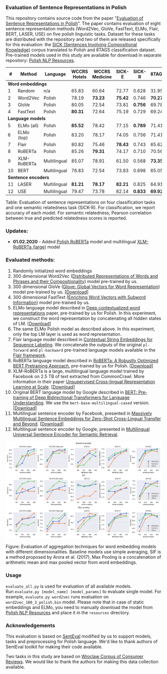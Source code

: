 ### Evaluation of Sentence Representations in Polish
This repository contains source code from the paper "[Evaluation of Sentence Representations in Polish](https://arxiv.org/pdf/1910.11834.pdf)". 
The paper contains evaluation of eight sentence representation methods (Word2Vec, GloVe, FastText, ELMo, Flair, BERT, LASER, USE) on five polish linguistic tasks.
Dataset for these tasks are distributed with the repository and two of them are released specifically for this evaluation:
the [SICK (Sentences Involving Compositional Knowledge)](https://github.com/text-machine-lab/MUTT/tree/master/data/sick) corpus translated to Polish and 8TAGS classification dataset.
Pre-trained models used in this study are available for download in separate repository: [Polish NLP Resources](https://github.com/sdadas/polish-nlp-resources).

<table>
  <thead>
    <th><strong>#</strong></th>
    <th><strong>Method</strong></th>
    <th><strong>Language</strong></th>
    <th><strong>WCCRS<br/>Hotels</strong></th>
    <th><strong>WCCRS<br/>Medicine</strong></th>
    <th><strong>SICK-E</strong></th>
    <th><strong>SICK-R</strong></th>
    <th><strong>8TAGS</strong></th>
  </thead>
  <tr>
    <td colspan="8"><strong>Word embeddings</strong></td>
  </tr>
  <tr><td>1</td><td>Random</td><td>n/a</td><td>65.83</td><td>60.64</td><td>72.77</td><td>0.628</td><td>31.95</td></tr>
    <tr><td>2</td><td>Word2Vec</td><td>Polish</td><td>78.19</td><td><strong>73.23</strong></td><td><strong>75.42</strong></td><td>0.746</td><td><strong>70.27</strong></td></tr>
    <tr><td>3</td><td>GloVe</td><td>Polish</td><td>80.05</td><td>72.54</td><td>73.81</td><td><strong>0.756</strong></td><td>69.78</td></tr>
    <tr><td>4</td><td>FastText</td><td>Polish</td><td><strong>80.31</strong></td><td>72.64</td><td>75.19</td><td>0.729</td><td>69.24</td></tr>
  <tr>
    <td colspan="8"><strong>Language models</strong></td>
  </tr>
  <tr><td>5</td><td>ELMo (all)</td><td>Polish</td><td><strong>85.52</strong></td><td>78.42</td><td>77.15</td><td><strong>0.789</strong></td><td>71.41</td></tr>
    <tr><td>6</td><td>ELMo (top)</td><td>Polish</td><td>83.20</td><td>78.17</td><td>74.05</td><td>0.756</td><td>71.41</td></tr>
    <tr><td>7</td><td>Flair</td><td>Polish</td><td>80.82</td><td>75.46</td><td><strong>78.43</strong></td><td>0.743</td><td>65.62</td></tr>
  <tr><td>8</td><td>RoBERTa</td><td>Polish</td><td>85.26</td><td><strong>79.31</strong></td><td>74.17</td><td>0.710</td><td>70.56</td></tr> 
  <tr><td>9</td><td>XLM-RoBERTa</td><td>Multilingual</td><td>85.07</td><td>78.91</td><td>61.50</td><td>0.568</td><td><strong>73.35</strong></td></tr> 
    <tr><td>10</td><td>BERT</td><td>Multilingual</td><td>76.83</td><td>72.54</td><td>73.83</td><td>0.698</td><td>65.05</td></tr>
  <tr>
    <td colspan="8"><strong>Sentence encoders</strong></td>
  </tr>
  <tr><td>11</td><td>LASER</td><td>Multilingual</td><td><strong>81.21</strong></td><td><strong>78.17</strong></td><td><strong>82.21</strong></td><td>0.825</td><td>64.91</td></tr>
    <tr><td>12</td><td>USE</td><td>Multilingual</td><td>79.47</td><td>73.78</td><td>82.14</td><td><strong>0.833</strong></td><td><strong>69.92</strong></td></tr>
</table>

Table: Evaluation of sentence representations on four classification tasks and one semantic relatedness task (SICK-R). For classification, we report accuracy of each model. For semantic relatedness, Pearson correlation between true and predicted relatedness scores is reported.

### Updates:

- **01.02.2020** - Added [Polish RoBERTa](https://github.com/sdadas/polish-nlp-resources#roberta) model and multilingual [XLM-RoBERTa (large)](https://github.com/pytorch/fairseq/tree/master/examples/xlmr) model

### Evaluated methods:

1. Randomly initialized word embeddings
2. 300 dimensional Word2Vec ([Distributed Representations of Words and Phrases and their Compositionality](https://papers.nips.cc/paper/5021-distributed-representations-of-words-and-phrases-and-their-compositionality.pdf)) model pre-trained by us.
3. 300 dimensional GloVe ([Glove: Global Vectors for Word Representation](https://www.aclweb.org/anthology/D14-1162.pdf)) model pre-trained by us. [[Download]](https://github.com/sdadas/polish-nlp-resources#glove)
4. 300 dimensional FastText ([Enriching Word Vectors with Subword Information](https://arxiv.org/pdf/1607.04606.pdf)) model pre-trained by us.
5. ELMo language model described in [Deep contextualized word representations](https://arxiv.org/pdf/1802.05365.pdf) paper, pre-trained by us for Polish. In this experiment, we construct the word representation by concatenating all hidden states of LM. [[Download]](https://github.com/sdadas/polish-nlp-resources#elmo)
6. The same ELMo Polish model as described above. In this experiment, only the top LM layer is used as word representation.
7. Flair language model described in [Contextual String Embeddings for Sequence Labeling](https://www.aclweb.org/anthology/C18-1139.pdf). We concatenate the outputs of the original `pl-forward` and `pl-backward` pre-trained language models available in the [Flair framework](https://github.com/flairNLP/flair).
8. RoBERTa language model described in [RoBERTa: A Robustly Optimized BERT Pretraining Approach](https://arxiv.org/abs/1907.11692), pre-trained by us for Polish. [[Download]](https://github.com/sdadas/polish-nlp-resources#roberta)
9. XLM-RoBERTa is a large, multilingual language model trained by Facebook on 2.5 TB of text extracted from CommonCrawl. More information in their paper [Unsupervised Cross-lingual Representation Learning at Scale](https://arxiv.org/pdf/1911.02116.pdf). [[Download]](https://github.com/pytorch/fairseq/tree/master/examples/xlmr)
10. Original BERT language model by Google described in [BERT: Pre-training of Deep Bidirectional Transformers for Language Understanding](https://arxiv.org/pdf/1810.04805.pdf). We use the `bert-base-multilingual-cased` version. [[Download]](https://github.com/google-research/bert/blob/master/multilingual.md)
11. Multilingual sentence encoder by Facebook, presented in [Massively Multilingual Sentence Embeddings for Zero-Shot Cross-Lingual Transfer and Beyond](https://arxiv.org/pdf/1812.10464.pdf). [[Download]](https://github.com/facebookresearch/LASER)
12. Multilingual sentence encoder by Google, presented in [Multilingual Universal Sentence Encoder for Semantic Retrieval](https://arxiv.org/pdf/1907.04307.pdf).

![results](results.png)

Figure: Evaluation of aggregation techniques for word embedding models with different dimensionalities. Baseline models use simple averaging, SIF is a method proposed by Arora et al. (2017), Max Pooling is a concatenation of arithmetic mean and max pooled vector from word embeddings.

### Usage

`evaluate_all.py` is used for evaluation of all available models. \
Run `evaluate.py [model_name] [model_params]` to evaluate single model. For example, `evaluate.py word2vec` runs evaluation on `word2vec_100_3_polish.bin` model.
Please note that in case of static embeddings and ELMo, you need to manually download the model from [Polish NLP Resources](https://github.com/sdadas/polish-nlp-resources) and place it in the `resources` directory.

### Acknowledgements
This evaluation is based on [SentEval](https://github.com/facebookresearch/SentEval) modified by us to support models, tasks and preprocessing for Polish language.
We'd like to thank authors of SentEval toolkit for making their code available. 

Two tasks in this study are based on [Wroclaw Corpus of Consumer Reviews](https://clarin-pl.eu/dspace/handle/11321/700).  We would like to thank the authors for making this data collection available.

